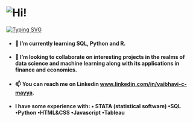 # ![Hi!](https://tenor.com/view/hi-gif-23520343)

[![Typing SVG](https://readme-typing-svg.demolab.com?font=Fira+Code&size=24&pause=1000&color=2370F7&background=EBFFA0F6&center=true&vCenter=true&width=435&lines=I'm+V-Mayya+%F0%9F%91%A9;Economics+Student+%F0%9F%93%9A;Interested+in+Econometrics%2C;Data+Science%2C+;Machine+Learning+%26+AI+%F0%9F%91%A9%E2%80%8D%F0%9F%92%BB!++)](https://git.io/typing-svg)

- #### 🌱 I’m currently learning SQL, Python and R.
- #### 💞️ I’m looking to collaborate on interesting projects in the realms of data science and machine learning along with its applications in finance and economics.
- #### 📫 You can reach me on Linkedin www.linkedin.com/in/vaibhavi-c-mayya. 
- #### I have some experience with: • STATA (statistical software) •SQL •Python •HTML&CSS •Javascript •Tableau
<!---
V-Mayya/V-Mayya is a ✨ special ✨ repository because its `README.md` (this file) appears on your GitHub profile.
You can click the Preview link to take a look at your changes.
--->
